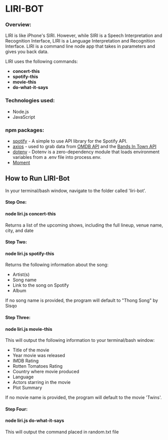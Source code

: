 # LIRI-BOT

### Overview:

LIRI is like iPhone's SIRI. However, while SIRI is a Speech Interpretation and Recognition Interface, LIRI is a Language Interpretation and Recognition Interface. LIRI is a command line node app that takes in parameters and gives you back data.

LIRI uses the following commands:

* **concert-this**
* **spotify-this**
* **movie-this**
* **do-what-it-says**

### Technologies used:

* Node.js
* JavaScript

### npm packages:

* [spotify](https://www.npmjs.com/package/node-spotify-api) - A simple to use API library for the Spotify API.
* [axios](https://www.npmjs.com/package/axios) - used to grab data from [OMDB API](http://www.omdbapi.com) and the [Bands In Town API](http://www.artists.bandsintown.com/bandsintown-api)
* [dotenv](https://www.npmjs.com/package/dotenv) - Dotenv is a zero-dependency module that loads environment variables from a .env file into process.env.
* [Moment](https://www.npmjs.com/package/moment)


## How to Run LIRI-Bot

In your terminal/bash window, navigate to the folder called 'liri-bot'.

#### Step One: 

#### node liri.js concert-this <artist name here>

Returns a list of the upcoming shows, including the full lineup, venue name, city, and date

#### Step Two: 

#### node liri.js spotify-this <song name here>

Returns the following information about the song:

* Artist(s)
* Song name
* Link to the song on Spotify
* Album

If no song name is provided, the program will default to "Thong Song" by Sisqo

#### Step Three: 

#### node liri.js movie-this <movie name here>

This will output the following information to your terminal/bash window:

* Title of the movie
* Year movie was released
* IMDB Rating
* Rotten Tomatoes Rating
* Country where movie produced
* Language
* Actors starring in the movie
* Plot Summary

If no movie name is provided, the program will default to the movie 'Twins'.

#### Step Four: 

#### node liri.js do-what-it-says

This will output the command placed in random.txt file
